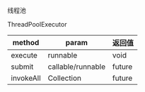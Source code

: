 线程池





ThreadPoolExecutor

| method    | param                | 返回值 |
| --------- | -------------------- | ------ |
| execute   | runnable             | void   |
| submit    | callable/runnable    | future |
| invokeAll | Collection<callable> | future |


